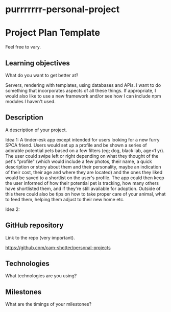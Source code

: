 # purrrrrrr-personal-project

# Project Plan Template

Feel free to vary.


## Learning objectives

What do you want to get better at?

Servers, rendering with templates, using databases and APIs. I want to do something that incorporates aspects of all these things. If appropriate, I would also like to use a new framework and/or see how I can include npm modules I haven't used.



## Description

A description of your project.

Idea 1:
A tinder-esk app except intended for users looking for a new furry SPCA friend. Users would set up a profile and be shown a series of adorable potential pets based on a few filters (eg; dog, black lab, age<1 yr). The user could swipe left or right depending on what they thought of the pet's "profile" (which would include a few photos, their name, a quick description or story about them and their personality, maybe an indication of their cost, their age and where they are located) and the ones they liked would be saved to a shortlist on the user's profile. The app could then keep the user informed of how their potential pet is tracking, how many others have shortlisted them, and if they're still available for adoption.
Outside of this there could also be tips on how to take proper care of your animal, what to feed them, helping them adjust to their new home etc.

Idea 2:


## GitHub repository

Link to the repo (very important).

https://github.com/cam-shotter/personal-projects


## Technologies

What technologies are you using?


## Milestones

What are the timings of your milestones?
